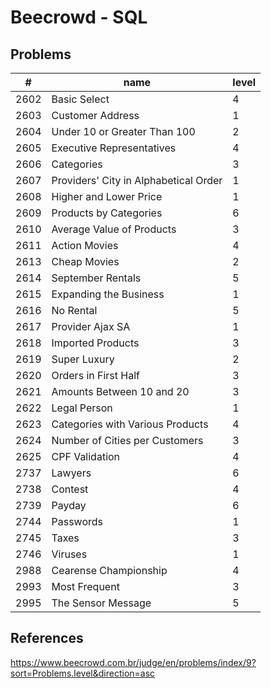 # Beecrowd - SQL

## Problems

| #    | name                                   | level | 
|------|----------------------------------------|-------|
| 2602 | Basic Select		                    | 4     | 
| 2603 | Customer Address		                | 1     | 
| 2604 | Under 10 or Greater Than 100	        | 2     | 
| 2605 | Executive Representatives		        | 4     | 
| 2606 | Categories			                    | 3     | 
| 2607 | Providers' City in Alphabetical Order  | 1     | 
| 2608 | Higher and Lower Price		            | 1     | 
| 2609 | Products by Categories		            | 6     | 
| 2610 | Average Value of Products		        | 3     | 
| 2611 | Action Movies			                | 4     | 
| 2613 | Cheap Movies			                | 2     | 
| 2614 | September Rentals		                | 5     | 
| 2615 | Expanding the Business	                | 1     | 
| 2616 | No Rental			                    | 5     | 
| 2617 | Provider Ajax SA		                | 1     | 
| 2618 | Imported Products		                | 3     | 
| 2619 | Super Luxury	                        | 2     | 
| 2620 | Orders in First Half		            | 3     | 
| 2621 | Amounts Between 10 and 20	            | 3     | 
| 2622 | Legal Person			                | 1     | 
| 2623 | Categories with Various Products		| 4     | 
| 2624 | Number of Cities per Customers	        | 3     | 
| 2625 | CPF Validation	                        | 4     | 
| 2737 | Lawyers			                    | 6     |
| 2738 | Contest			                    | 4     | 
| 2739 | Payday			                    | 6     | 
| 2744 | Passwords	                            | 1     | 
| 2745 | Taxes	                                | 3     | 
| 2746 | Viruses	                            | 1     | 
| 2988 | Cearense Championship	                | 4     | 
| 2993 | Most Frequent	                        | 3     |
| 2995 | The Sensor Message	                | 5     |


## References
https://www.beecrowd.com.br/judge/en/problems/index/9?sort=Problems.level&direction=asc